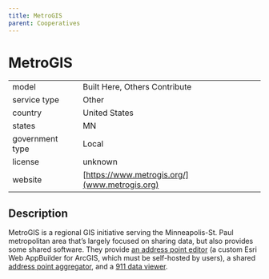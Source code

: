 ```yaml
---
title: MetroGIS
parent: Cooperatives
---
```


# MetroGIS

|                   |                                          |
|:------------------|:-----------------------------------------|
| model             | Built Here, Others Contribute
| service type      | Other
| country           | United States
| states				| MN
| government type   | Local
| license           | unknown
| website           | [https://www.metrogis.org/](www.metrogis.org)

## Description
MetroGIS is a regional GIS initiative serving the Minneapolis-St. Paul metropolitan area that’s largely focused on sharing data, but also provides some shared software. They provide [an address point editor](https://www.metrogis.org/projects/address-point-editor.aspx) (a custom Esri Web AppBuilder for ArcGIS, which must be self-hosted by users), a shared [address point aggregator](https://www.metrogis.org/projects/address-point-aggregation.aspx), and a [911 data viewer](https://www.metrogis.org/projects/9-1-1-Data-Viewer.aspx).
